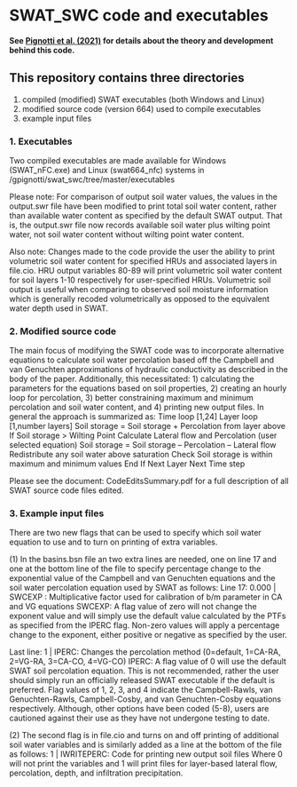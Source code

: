 # SWAT_SWC code and executables
#### See [Pignotti et al. (2021)](https://onlinelibrary.wiley.com/share/author/EARIJMERNHWYY57XECAJ?target=10.1002/hyp.14034) <link> for details about the theory and development behind this code.

## This repository contains three directories
1. compiled (modified) SWAT executables (both Windows and Linux)
2. modified source code (version 664) used to compile executables
3. example input files


### 1. Executables
Two compiled executables are made available for Windows (SWAT_nFC.exe) and Linux (swat664_nfc) systems in /gpignotti/swat_swc/tree/master/executables

Please note: For  comparison of output soil water values, the values in the output.swr file have been modified to print total soil water content, rather than available water content as specified by the default SWAT output. That is, the output.swr file now records available soil water plus wilting point water, not soil water content without wilting point water content.

Also note: Changes made to the code provide the user the ability to print volumetric soil water content for specified HRUs and associated layers in file.cio. HRU output variables 80-89 will print volumetric soil water content for soil layers 1-10 respectively for user-specified HRUs. Volumetric soil output is useful when comparing to observed soil moisture information which is generally recoded volumetrically as opposed to the equivalent water depth used in SWAT.

### 2. Modified source code
The main focus of modifying the SWAT code was to incorporate alternative equations to calculate soil water percolation based off the Campbell and van Genuchten approximations of hydraulic conductivity as described in the body of the paper. Additionally, this necessitated: 1) calculating the parameters for the equations based on soil properties, 2) creating an hourly loop for percolation, 3) better constraining maximum and minimum percolation and soil water content, and 4) printing new output files.
In general the approach is summarized as:
Time loop [1,24]
	Layer loop [1,number layers]
		Soil storage = Soil storage + Percolation from layer above
		If Soil storage > Wilting Point
			Calculate Lateral flow and Percolation (user selected equation)
			Soil storage = Soil storage – Percolation – Lateral flow
			Redistribute any soil water above saturation
			Check Soil storage is within maximum and minimum values
		End If
	Next Layer
Next Time step

Please see the document: CodeEditsSummary.pdf for a full description of all SWAT source code files edited.


### 3. Example input files
There are two new flags that can be used to specify which soil water equation to use and to turn on printing of extra variables.

(1) In the basins.bsn file an two extra lines are needed, one on line 17 and one at the bottom line of the file to specify percentage change to the exponential value of the Campbell and van Genuchten equations and the soil water percolation equation used by SWAT as follows:
Line 17:
0.000    | SWCEXP : Multiplicative factor used for calibration of b/m parameter in CA and VG equations
SWCEXP: A flag value of zero will not change the exponent value and will simply use the default value calculated by the PTFs as specified from the IPERC flag. Non-zero values will apply a percentage change to the exponent, either positive or negative as specified by the user.

Last line:
1	| IPERC: Changes the percolation method (0=default, 1=CA-RA, 2=VG-RA, 3=CA-CO, 4=VG-CO) 
IPERC: A flag value of 0 will use the default SWAT soil percolation equation. This is not recommended, rather the user should simply run an officially released SWAT executable if the default is preferred. Flag values of 1, 2, 3, and 4 indicate the Campbell-Rawls, van Genuchten-Rawls, Campbell-Cosby, and van Genuchten-Cosby equations respectively. Although, other options have been coded (5-8), users are cautioned against their use as they have not undergone testing to date.

(2) The second flag is in file.cio and turns on and off printing of additional soil water variables and is similarly added as a line at the bottom of the file as follows:
1	| IWRITEPERC: Code for printing new output soil files
Where 0 will not print the variables and 1 will print files for layer-based lateral flow, percolation, depth, and infiltration precipitation.

